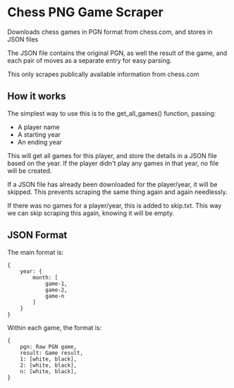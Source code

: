 # Chess PNG Game Scraper
Downloads chess games in PGN format from chess.com, and stores in JSON files

The JSON file contains the original PGN, as well the result of the game, and each pair of moves as a separate entry for easy parsing.

This only scrapes publically available information from chess.com


## How it works
The simplest way to use this is to the get_all_games() function, passing:
* A player name
* A starting year
* An ending year

This will get all games for this player, and store the details in a JSON file based on the year. If the player didn't play any games in that year, no file will be created.

If a JSON file has already been downloaded for the player/year, it will be skipped. This prevents scraping the same thing again and again needlessly.

If there was no games for a player/year, this is added to skip.txt. This way we can skip scraping this again, knowing it will be empty.


## JSON Format
The main format is:
```
{
    year: {
        month: [
            game-1,
            game-2,
            game-n
        ]
    }
}
```

Within each game, the format is:
```
{
    pgn: Raw PGN game,
    result: Game result,
    1: [white, black],
    2: [white, black],
    n: [white, black],
}
```
